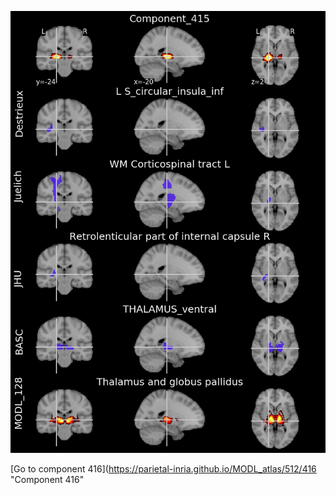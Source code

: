 


![415](preliminary/415.jpg "Component 415")

[Go to component 416](https://parietal-inria.github.io/MODL_atlas/512/416 "Component 416"